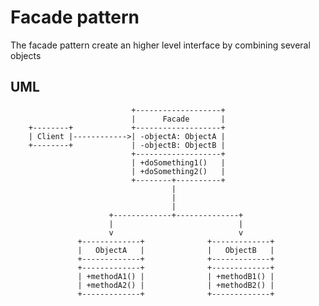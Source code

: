 # Facade pattern #
The facade pattern create an higher level interface by combining several objects

## UML ##

                               +-------------------+
                               |      Facade       |
        +--------+             +-------------------+
        | Client |------------>| -objectA: ObjectA |
        +--------+             | -objectB: ObjectB |
                               +-------------------+
                               | +doSomething1()   |
                               | +doSomething2()   |
                               +--------+----------+
                                        |
                                        |
                                        |
                          +-------------+--------------+
                          |                            |
                          v                            v
                   +-------------+              +-------------+
                   |   ObjectA   |              |   ObjectB   |
                   +-------------+              +-------------+
                   +-------------+              +-------------+
                   | +methodA1() |              | +methodB1() |
                   | +methodA2() |              | +methodB2() |
                   +-------------+              +-------------+
